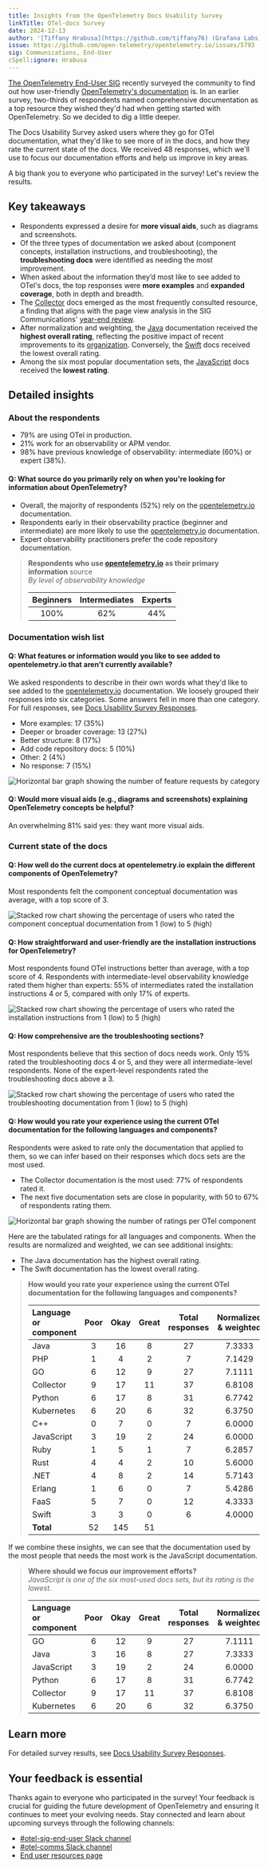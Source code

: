```yaml
---
title: Insights from the OpenTelemetry Docs Usability Survey
linkTitle: OTel-docs Survey
date: 2024-12-13
author: '[Tiffany Hrabusa](https://github.com/tiffany76) (Grafana Labs)'
issue: https://github.com/open-telemetry/opentelemetry.io/issues/5793
sig: Communications, End-User
cSpell:ignore: Hrabusa
---
```


[The OpenTelemetry End-User SIG](/community/end-user/) recently surveyed the
community to find out how user-friendly [OpenTelemetry's documentation](/docs/)
is. In an earlier survey, two-thirds of respondents named comprehensive
documentation as a top resource they wished they'd had when getting started with
OpenTelemetry. So we decided to dig a little deeper.

The Docs Usability Survey asked users where they go for OTel documentation, what
they'd like to see more of in the docs, and how they rate the current state of
the docs. We received 48 responses, which we'll use to focus our documentation
efforts and help us improve in key areas.

A big thank you to everyone who participated in the survey! Let's review the
results.

## Key takeaways

- Respondents expressed a desire for **more visual aids**, such as diagrams and
  screenshots.
- Of the three types of documentation we asked about (component concepts,
  installation instructions, and troubleshooting), the **troubleshooting docs**
  were identified as needing the most improvement.
- When asked about the information they’d most like to see added to OTel's docs,
  the top responses were **more examples** and **expanded coverage**, both in
  depth and breadth.
- The [Collector](/docs/collector/) docs emerged as the most frequently
  consulted resource, a finding that aligns with the page view analysis in the
  SIG Communications'
  [year-end review](../year-in-review/#which-pages-were-the-most-popular).
- After normalization and weighting, the [Java](/docs/languages/java/)
  documentation received the **highest overall rating**, reflecting the positive
  impact of recent improvements to its
  [organization](../year-in-review/#ia-improvements). Conversely, the
  [Swift](/docs/languages/swift/) docs received the lowest overall rating.
- Among the six most popular documentation sets, the
  [JavaScript](/docs/languages/js/) docs received the **lowest rating**.

## Detailed insights

### About the respondents

- 79% are using OTel in production.
- 21% work for an observability or APM vendor.
- 98% have previous knowledge of observability: intermediate (60%) or expert
  (38%).

#### Q: What source do you primarily rely on when you're looking for information about OpenTelemetry?

- Overall, the majority of respondents (52%) rely on the [opentelemetry.io]
  documentation.
- Respondents early in their observability practice (beginner and intermediate)
  are more likely to use the [opentelemetry.io] documentation.
- Expert observability practitioners prefer the code repository documentation.

[opentelemetry.io]: /docs/

> **Respondents who use [opentelemetry.io] as their primary information**
> source<br>_By level of observability knowledge_
>
> | Beginners | Intermediates | Experts |
> | :-------: | :-----------: | :-----: |
> |   100%    |      62%      |   44%   |

### Documentation wish list

#### Q: What features or information would you like to see added to opentelemetry.io that aren't currently available?

We asked respondents to describe in their own words what they'd like to see
added to the [opentelemetry.io] documentation. We loosely grouped their
responses into six categories. Some answers fell in more than one category. For
full responses, see [Docs Usability Survey Responses].

[Docs Usability Survey Responses]:
  https://docs.google.com/spreadsheets/d/1kpJQYiEGtpZorICbl-QfYL3mKfeoRLiUywvKcV8fcNA

- More examples: 17 (35%)
- Deeper or broader coverage: 13 (27%)
- Better structure: 8 (17%)
- Add code repository docs: 5 (10%)
- Other: 2 (4%)
- No response: 7 (15%)

![Horizontal bar graph showing the number of feature requests by category](feature-request.png)

#### Q: Would more visual aids (e.g., diagrams and screenshots) explaining OpenTelemetry concepts be helpful?

An overwhelming 81% said yes: they want more visual aids.

### Current state of the docs

#### Q: How well do the current docs at opentelemetry.io explain the different components of OpenTelemetry?

Most respondents felt the component conceptual documentation was average, with a
top score of 3.

![Stacked row chart showing the percentage of users who rated the component conceptual documentation from 1 (low) to 5 (high)](component-explanations.png)

#### Q: How straightforward and user-friendly are the installation instructions for OpenTelemetry?

Most respondents found OTel instructions better than average, with a top score
of 4. Respondents with intermediate-level observability knowledge rated them
higher than experts: 55% of intermediates rated the installation instructions 4
or 5, compared with only 17% of experts.

![Stacked row chart showing the percentage of users who rated the installation instructions from 1 (low) to 5 (high)](installation-instructions.png)

#### Q: How comprehensive are the troubleshooting sections?

Most respondents believe that this section of docs needs work. Only 15% rated
the troubleshooting docs 4 or 5, and they were all intermediate-level
respondents. None of the expert-level respondents rated the troubleshooting docs
above a 3.

![Stacked row chart showing the percentage of users who rated the troubleshooting documentation from 1 (low) to 5 (high)](troubleshooting.png)

#### Q: How would you rate your experience using the current OTel documentation for the following languages and components?

Respondents were asked to rate only the documentation that applied to them, so
we can infer based on their responses which docs sets are the most used.

- The Collector documentation is the most used: 77% of respondents rated it.
- The next five documentation sets are close in popularity, with 50 to 67% of
  respondents rating them.

![Horizontal bar graph showing the number of ratings per OTel component](top-six-bar.png)

Here are the tabulated ratings for all languages and components. When the
results are normalized and weighted, we can see additional insights:

- The Java documentation has the highest overall rating.
- The Swift documentation has the lowest overall rating.

> **How would you rate your experience using the current OTel documentation for
> the following languages and components?**
>
> | Language or component | Poor | Okay | Great | Total responses | Normalized & weighted |
> | :-------------------- | :--: | :--: | :---: | :-------------: | :-------------------: |
> | Java                  |  3   |  16  |   8   |       27        |        7.3333         |
> | PHP                   |  1   |  4   |   2   |        7        |        7.1429         |
> | GO                    |  6   |  12  |   9   |       27        |        7.1111         |
> | Collector             |  9   |  17  |  11   |       37        |        6.8108         |
> | Python                |  6   |  17  |   8   |       31        |        6.7742         |
> | Kubernetes            |  6   |  20  |   6   |       32        |        6.3750         |
> | C++                   |  0   |  7   |   0   |        7        |        6.0000         |
> | JavaScript            |  3   |  19  |   2   |       24        |        6.0000         |
> | Ruby                  |  1   |  5   |   1   |        7        |        6.2857         |
> | Rust                  |  4   |  4   |   2   |       10        |        5.6000         |
> | .NET                  |  4   |  8   |   2   |       14        |        5.7143         |
> | Erlang                |  1   |  6   |   0   |        7        |        5.4286         |
> | FaaS                  |  5   |  7   |   0   |       12        |        4.3333         |
> | Swift                 |  3   |  3   |   0   |        6        |        4.0000         |
> | **Total**             |  52  | 145  |  51   |                 |                       |

If we combine these insights, we can see that the documentation used by the most
people that needs the most work is the JavaScript documentation.

> **Where should we focus our improvement efforts?**<br> _JavaScript is one of
> the six most-used docs sets, but its rating is the lowest._
>
> | Language or component | Poor | Okay | Great | Total responses | Normalized & weighted |
> | :-------------------- | :--: | :--: | :---: | :-------------: | :-------------------: |
> | GO                    |  6   |  12  |   9   |       27        |        7.1111         |
> | Java                  |  3   |  16  |   8   |       27        |        7.3333         |
> | JavaScript            |  3   |  19  |   2   |       24        |        6.0000         |
> | Python                |  6   |  17  |   8   |       31        |        6.7742         |
> | Collector             |  9   |  17  |  11   |       37        |        6.8108         |
> | Kubernetes            |  6   |  20  |   6   |       32        |        6.3750         |

## Learn more

For detailed survey results, see [Docs Usability Survey Responses].

## Your feedback is essential

Thanks again to everyone who participated in the survey! Your feedback is
crucial for guiding the future development of OpenTelemetry and ensuring it
continues to meet your evolving needs. Stay connected and learn about upcoming
surveys through the following channels:

- [#otel-sig-end-user Slack channel](https://cloud-native.slack.com/archives/C01RT3MSWGZ)
- [#otel-comms Slack channel](https://cloud-native.slack.com/archives/C02UN96HZH6)
- [End user resources page](/community/end-user/)
